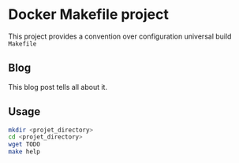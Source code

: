 # Docker Makefile project

This project provides a convention over configuration
universal build `Makefile`

## Blog

This blog post tells all about it.

## Usage

```bash
mkdir <projet_directory>
cd <projet_directory>
wget TODO
make help
```


